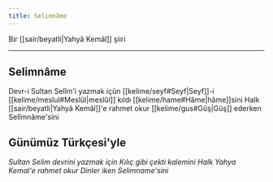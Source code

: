 ```yaml
---
title: Selimnâme
---
```


Bir [[sair/beyatli|Yahyâ Kemâl]] şiiri

---

## Selimnâme

Devr-i Sultan Selîm'i yazmak içün
[[kelime/seyf#Seyf|Seyf]]-i [[kelime/meslul#Meslûl|meslûl]] kıldı [[kelime/hame#Hâme|hâme]]sini
Halk [[sair/beyatli|Yahyâ Kemâl]]'e rahmet okur
[[kelime/gus#Gûş|Gûş]] ederken Selîmnâme'sini

## Günümüz Türkçesi'yle
*Sultan Selim devrini yazmak için
Kılıç gibi çekti kalemini
Halk Yahya Kemal'e rahmet okur
Dinler iken Selimname'sini*
